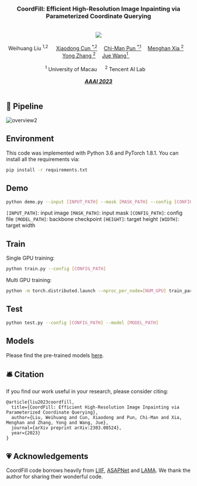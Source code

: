 <div align="center">

<h3> CoordFill: 
Efficient High-Resolution Image Inpainting via Parameterized Coordinate Querying
 </h3> 
 <br/>
  <a href='https://arxiv.org/abs/2303.08524'><img src='https://img.shields.io/badge/ArXiv-2303.08524-red' /></a> 
  <br/>
  <br/>
<div>
    <a target='_blank'>Weihuang Liu <sup> 1,2</sup> </a>&emsp;
    <a href='https://vinthony.github.io/' target='_blank'>Xiaodong Cun <sup>*,2</sup></a>&emsp;
    <a href='https://www.cis.um.edu.mo/~cmpun/' target='_blank'>Chi-Man Pun <sup>*,1</sup></a>&emsp;
    <a href='https://menghanxia.github.io/' target='_blank'>Menghan Xia <sup>2</sup></a>&emsp;
    <a href='https://yzhang2016.github.io/' target='_blank'>Yong Zhang <sup>2</sup></a>&emsp; 
    <a href='https://juewang725.github.io/' target='_blank'>Jue Wang<sup>1</sup> </a>&emsp;
</div>
<br>
<div>
    <sup>1</sup> University of Macau &emsp; <sup>2</sup> Tencent AI Lab &emsp; 
</div>
<br>
<i><strong><a href='https://arxiv.org/abs/2303.08524' target='_blank'>AAAI 2023</a></strong></i>
<br>
<br>
</div>


[comment]: <> (## 🚧 TODO)

[comment]: <> (- [X] Give detailed instruction.)

[comment]: <> (- [ ] Release inference code and checkpoints.)

[comment]: <> (- [ ] Release training code.)

## 🎼 Pipeline

![overview2](https://user-images.githubusercontent.com/4397546/225505967-f27e3649-6c25-4f61-a153-db4cfafbcbed.jpg)


## Environment
This code was implemented with Python 3.6 and PyTorch 1.8.1. You can install all the requirements via:
```bash
pip install -r requirements.txt
```

## Demo
```bash
python demo.py --input [INPUT_PATH] --mask [MASK_PATH] --config [CONFIG_PATH] --model [MODEL_PATH] --resolution [HEIGHT],[WIDTH]
```
`[INPUT_PATH]`: input image
`[MASK_PATH]`: input mask
`[CONFIG_PATH]`: config file
`[MODEL_PATH]`: backbone checkpoint
`[HEIGHT]`: target height
`[WIDTH]`: target width

## Train
Single GPU training: 
```bash
python train.py --config [CONFIG_PATH]
```
Multi GPU training:
```bash
python -m torch.distributed.launch --nproc_per_node=[NUM_GPU] train_parallel.py --config [CONFIG_PATH]
```

## Test
```bash
python test.py --config [CONFIG_PATH] --model [MODEL_PATH]
```

## Models

Please find the pre-trained models [here](https://uofmacau-my.sharepoint.com/:f:/g/personal/mc05379_umac_mo/Em6_auDrqwhKl34MO9w_AggBBMhI3lWb6pQfUbYqCFQ9ZA?e=xduixN).


## 🛎 Citation

If you find our work useful in your research, please consider citing:

```
@article{liu2023coordfill,
  title={CoordFill: Efficient High-Resolution Image Inpainting via Parameterized Coordinate Querying},
  author={Liu, Weihuang and Cun, Xiaodong and Pun, Chi-Man and Xia, Menghan and Zhang, Yong and Wang, Jue},
  journal={arXiv preprint arXiv:2303.08524},
  year={2023}
}
```

## 💗 Acknowledgements

CoordFill code borrows heavily from [LIIF](https://github.com/yinboc/liif), [ASAPNet](https://github.com/tamarott/ASAPNet) and [LAMA](https://github.com/advimman/lama). We thank the author for sharing their wonderful code. 
